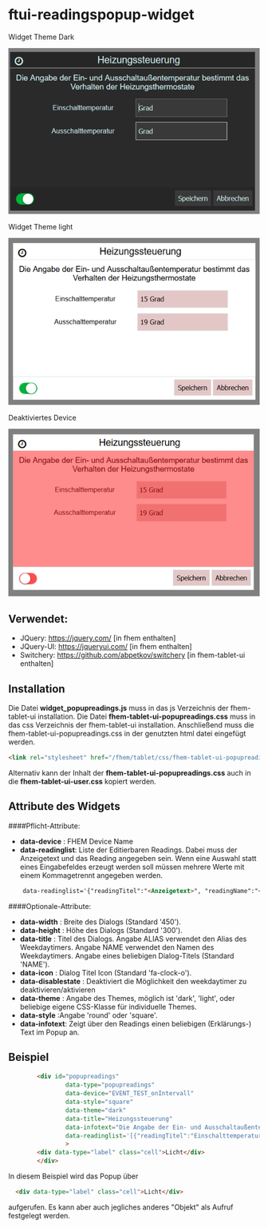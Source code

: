 # ftui-readingspopup-widget

Widget Theme Dark

![Std_dark](https://github.com/svenson08/ftui-readingspopup-widget/blob/master/screenshots/dark_default.PNG?raw=true "Std_dark")


Widget Theme light

![Std_light](https://github.com/svenson08/ftui-readingspopup-widget/blob/master/screenshots/light_default.PNG?raw=true "Std_light")

Deaktiviertes Device

![Std_Disabled](https://github.com/svenson08/ftui-readingspopup-widget/blob/master/screenshots/light_disabled.PNG?raw=true "Std_Disabled")

Verwendet:
-----------
* JQuery: https://jquery.com/  [in fhem enthalten]
* JQuery-UI: https://jqueryui.com/  [in fhem enthalten]
* Switchery: https://github.com/abpetkov/switchery   [in fhem-tablet-ui enthalten]

Installation
-------------
Die Datei **widget_popupreadings.js** muss in das js Verzeichnis der fhem-tablet-ui installation.
Die Datei **fhem-tablet-ui-popupreadings.css** muss in das css Verzeichnis der fhem-tablet-ui installation.
Anschließend muss die fhem-tablet-ui-popupreadings.css in der genutzten html datei eingefügt werden.
```html
<link rel="stylesheet" href="/fhem/tablet/css/fhem-tablet-ui-popupreadings.css" />
```
Alternativ kann der Inhalt der **fhem-tablet-ui-popupreadings.css** auch in die **fhem-tablet-ui-user.css** kopiert werden.
 
Attribute des Widgets
-----------
####Pflicht-Attribute:
- **data-device** : FHEM Device Name
- **data-readinglist**: Liste der Editierbaren Readings. Dabei muss der Anzeigetext und das Reading angegeben sein. Wenn eine Auswahl statt eines Eingabefeldes erzeugt werden soll müssen mehrere Werte mit einem Kommagetrennt angegeben werden.
```html
    data-readinglist='{"readingTitel":"<Anzeigetext>", "readingName":"<FHEM Reading aus dem Device>", "readingWerte":"<Wert1>,<Wert2>", "readingReadOnly":"true"}, {<Beliebige erweiterbar>}'
```

####Optionale-Attribute:
- **data-width** : Breite des Dialogs (Standard '450').
- **data-height** : Höhe des Dialogs (Standard '300').
- **data-title** : Titel des Dialogs. Angabe ALIAS verwendet den Alias des Weekdaytimers.
                                               Angabe NAME verwendet den Namen des Weekdaytimers.
                                               Angabe eines beliebigen Dialog-Titels (Standard 'NAME').
- **data-icon** : Dialog Titel Icon (Standard 'fa-clock-o').
- **data-disablestate** : Deaktiviert die Möglichkeit den weekdaytimer zu deaktivieren/aktivieren
- **data-theme** : Angabe des Themes, möglich ist 'dark', 'light', oder beliebige eigene CSS-Klasse für individuelle Themes.
- **data-style** :Angabe 'round' oder 'square'.
- **data-infotext**: Zeigt über den Readings einen beliebigen (Erklärungs-) Text im Popup an.

Beispiel
-----------
```html       
        <div id="popupreadings"
                data-type="popupreadings" 
                data-device="EVENT_TEST_onIntervall"    
                data-style="square" 
                data-theme="dark" 
                data-title="Heizungssteuerung"  
                data-infotext="Die Angabe der Ein- und Ausschaltaußentemperatur bestimmt das Verhalten der Heizungsthermostate" 
                data-readinglist='[{"readingTitel":"Einschalttemperatur", "readingName":"reading01", "readingValues":"13 Grad", "readingReadOnly":"false"}, {"readingTitel":"Ausschalttemperatur", "readingName":"reading02", "readingValues":"19 Grad", "readingReadOnly":"false"}]'
                >
        <div data-type="label" class="cell">Licht</div>
        </div>             
```        

In diesem Beispiel wird das Popup über 
```html
  <div data-type="label" class="cell">Licht</div>
```
aufgerufen. Es kann aber auch jegliches anderes "Objekt" als Aufruf festgelegt werden.
